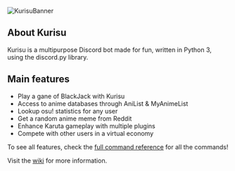 ![KurisuBanner](https://timelinecovers.pro/facebook-cover/download/steins-gate-makise-kurisu-facebook-cover.jpg)

## About Kurisu
Kurisu is a multipurpose Discord bot made for fun, written in Python 3, using the discord.py library.

## Main features
* Play a gane of BlackJack with Kurisu 
* Access to anime databases through AniList & MyAnimeList
* Lookup osu! statistics for any user
* Get a random anime meme from Reddit
* Enhance Karuta gameplay with multiple plugins
* Compete with other users in a virtual economy

To see all features, check the [full command reference](https://github.com/eyang2020/Kurisu/wiki/Commands) for all the commands!

Visit the [wiki](https://github.com/eyang2020/Kurisu/wiki) for more information.
